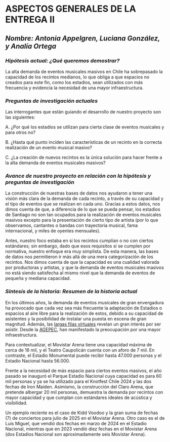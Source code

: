 # **ASPECTOS GENERALES DE LA ENTREGA II** 

## *Nombre: Antonia Appelgren, Luciana González, y Analía Ortega*

### *Hipótesis actual: ¿Qué queremos demostrar?* 

La alta demanda de eventos musicales masivos en Chile ha sobrepasado la capacidad de los recintos medianos, lo que obliga a que espacios no creados para este fin, como los estadios, sean utilizados con más frecuencia y evidencia la necesidad de una mayor infraestructura.  

### *Preguntas de investigación actuales* 

Las interrogantes que están guiando el desarrollo de nuestro proyecto son las siguientes:  

A. ¿Por qué los estadios se utilizan para cierta clase de eventos musicales y para otros no?  

B. ¿Hasta qué punto inciden las características de un recinto en la correcta realización de un evento musical masivo?  

C. ¿La creación de nuevos recintos es la única solución para hacer frente a la alta demanda de eventos musicales masivos?  

### *Avance de nuestro proyecto en relación con la hipótesis y preguntas de investigación*

La construcción de nuestras bases de datos nos ayudaron a tener una visión más clara de la demanda de cada recinto, a través de su capacidad y el tipo de eventos que se realizan en cada uno. Gracias a estos datos, nos dimos cuenta de que, a diferencia de lo que se pueda pensar, los estadios de Santiago no son tan ocupados para la realización de eventos musicales masivos excepto para la presentación de cierto tipo de artista (por lo que observamos, cantantes o bandas con trayectoria musical, fama internacional, y miles de oyentes mensuales).  

Antes, nuestro foco estaba en si los recintos cumplían o no con ciertos estándares; sin embargo, dado que esos requisitos sí se cumplen por normativa, nuestro enfoque era muy simplista. De esta manera, las bases de datos nos permitieron ir más allá de una mera categorización de los recintos. Nos dimos cuenta de que la capacidad es una cualidad valorada por productoras y artistas, y que la demanda de eventos musicales masivos no está siendo satisfecha al mismo nivel que la demanda de eventos de pequeña y mediana capacidad.  

### *Síntesis de la historia: Resumen de la historia actual* 

En los últimos años, la demanda de eventos musicales de gran envergadura ha provocado que cada vez sea más frecuente la adaptación de Estadios o espacios al aire libre para la realización de estos, debido a su capacidad de asistentes y la posibilidad de instalar una puesta en escena de gran magnitud. Además, las [largas filas virtuales](https://www.rockandpop.cl/2021/12/un-caos-por-dua-lipa-en-chile-los-memes-y-reacciones-de-la-preventa-de-entradas/) revelan un gran interés por ser asistir. Desde la [AGEPEC](https://radio.uchile.cl/2024/03/03/el-deficit-de-salas-en-chile-es-dramatico-productores-de-conciertos-insisten-en-la-falta-de-recintos-para-eventos-culturales/), han manifestado la preocupación por una mayor infraestructura.  

Para contextualizar, el Movistar Arena tiene una capacidad máxima de cerca de 16 mil, y el Teatro Caupolicán cuenta con un aforo de 7 mil. En contraste, el Estadio Monumental puede recibir hasta 47.000 personas y el Estadio Nacional hasta 56.000.  

Frente a la necesidad de más espacio para ciertos eventos masivos, el año pasado se inauguró el Parque Estadio Nacional cuya capacidad es para 60 mil personas y ya se ha utilizado para el Knotfest Chile 2024 y las dos fechas de Iron Maiden. Asimismo, la construcción del Claro Arena, que pretende albergar 20 mil personas, demuestra la demanda por recintos con mayor capacidad y que cumplan con estándares ideales de acústica y visibilidad.  

Un ejemplo reciente es el caso de Kidd Voodoo y la gran suma de fechas (7) de conciertos para julio de 2025 en el Movistar Arena. Otro caso es el de Luis Miguel, que vendió dos fechas en marzo de 2024 en el Estadio Nacional, mientras que en 2023 vendió diez fechas en el Movistar Arena (dos Estadios Nacional son aproximadamente seis Movistar Arena).

